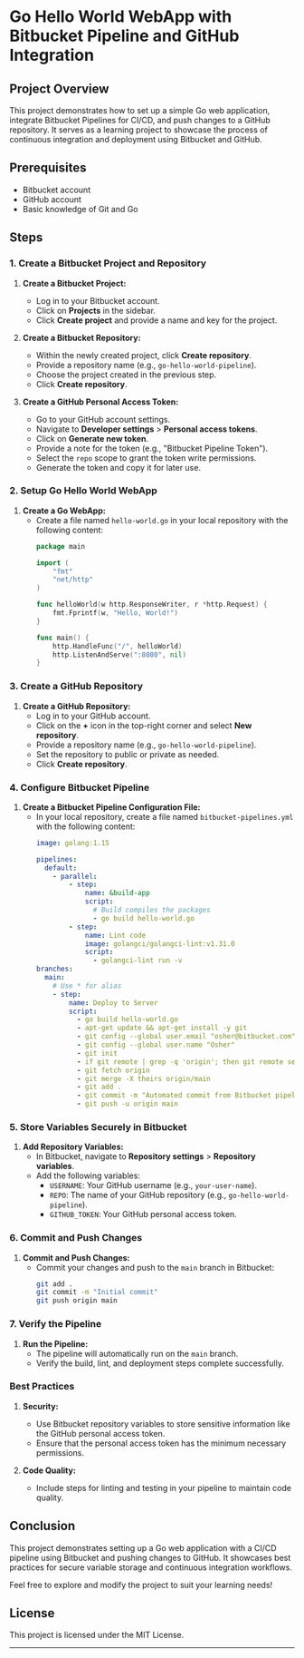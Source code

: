 # Go Hello World WebApp with Bitbucket Pipeline and GitHub Integration

## Project Overview
This project demonstrates how to set up a simple Go web application, integrate Bitbucket Pipelines for CI/CD, and push changes to a GitHub repository. It serves as a learning project to showcase the process of continuous integration and deployment using Bitbucket and GitHub.

## Prerequisites
- Bitbucket account
- GitHub account
- Basic knowledge of Git and Go

## Steps

### 1. Create a Bitbucket Project and Repository

1. **Create a Bitbucket Project:**
   - Log in to your Bitbucket account.
   - Click on **Projects** in the sidebar.
   - Click **Create project** and provide a name and key for the project.

2. **Create a Bitbucket Repository:**
   - Within the newly created project, click **Create repository**.
   - Provide a repository name (e.g., `go-hello-world-pipeline`).
   - Choose the project created in the previous step.
   - Click **Create repository**.
  
3. **Create a GitHub Personal Access Token:**
   - Go to your GitHub account settings.
   - Navigate to **Developer settings** > **Personal access tokens**.
   - Click on **Generate new token**.
   - Provide a note for the token (e.g., "Bitbucket Pipeline Token").
   - Select the `repo` scope to grant the token write permissions.
   - Generate the token and copy it for later use.
     
### 2. Setup Go Hello World WebApp

1. **Create a Go WebApp:**
   - Create a file named `hello-world.go` in your local repository with the following content:
     ```go
     package main

     import (
         "fmt"
         "net/http"
     )

     func helloWorld(w http.ResponseWriter, r *http.Request) {
         fmt.Fprintf(w, "Hello, World!")
     }

     func main() {
         http.HandleFunc("/", helloWorld)
         http.ListenAndServe(":8080", nil)
     }
     ```

### 3. Create a GitHub Repository

1. **Create a GitHub Repository:**
   - Log in to your GitHub account.
   - Click on the **+** icon in the top-right corner and select **New repository**.
   - Provide a repository name (e.g., `go-hello-world-pipeline`).
   - Set the repository to public or private as needed.
   - Click **Create repository**.



### 4. Configure Bitbucket Pipeline

1. **Create a Bitbucket Pipeline Configuration File:**
   - In your local repository, create a file named `bitbucket-pipelines.yml` with the following content:
     ```yaml
     image: golang:1.15

     pipelines:
       default:
         - parallel:
             - step:
                 name: &build-app
                 script:
                   # Build compiles the packages
                   - go build hello-world.go
             - step:
                 name: Lint code
                 image: golangci/golangci-lint:v1.31.0
                 script:
                   - golangci-lint run -v
     branches:
       main:
         # Use * for alias
         - step:
             name: Deploy to Server
             script:
               - go build hello-world.go
               - apt-get update && apt-get install -y git
               - git config --global user.email "osher@bitbucket.com"
               - git config --global user.name "Osher"
               - git init
               - if git remote | grep -q 'origin'; then git remote set-url origin https://${USERNAME}:${GITHUB_TOKEN}@github.com/${USERNAME}/${REPO}.git; else git remote add origin https://${USERNAME}:${GITHUB_TOKEN}@github.com/${USERNAME}/${REPO}.git; fi
               - git fetch origin
               - git merge -X theirs origin/main
               - git add .
               - git commit -m "Automated commit from Bitbucket pipeline"
               - git push -u origin main
     ```

### 5. Store Variables Securely in Bitbucket

1. **Add Repository Variables:**
   - In Bitbucket, navigate to **Repository settings** > **Repository variables**.
   - Add the following variables:
     - `USERNAME`: Your GitHub username (e.g., `your-user-name`).
     - `REPO`: The name of your GitHub repository (e.g., `go-hello-world-pipeline`).
     - `GITHUB_TOKEN`: Your GitHub personal access token. 

### 6. Commit and Push Changes

1. **Commit and Push Changes:**
   - Commit your changes and push to the `main` branch in Bitbucket:
     ```sh
     git add .
     git commit -m "Initial commit"
     git push origin main
     ```

### 7. Verify the Pipeline

1. **Run the Pipeline:**
   - The pipeline will automatically run on the `main` branch.
   - Verify the build, lint, and deployment steps complete successfully.

### Best Practices

1. **Security:**
   - Use Bitbucket repository variables to store sensitive information like the GitHub personal access token.
   - Ensure that the personal access token has the minimum necessary permissions.

2. **Code Quality:**
   - Include steps for linting and testing in your pipeline to maintain code quality.

## Conclusion

This project demonstrates setting up a Go web application with a CI/CD pipeline using Bitbucket and pushing changes to GitHub. It showcases best practices for secure variable storage and continuous integration workflows.

Feel free to explore and modify the project to suit your learning needs!

## License
This project is licensed under the MIT License.

---
